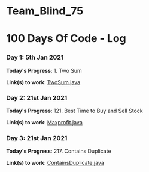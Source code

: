 # Team_Blind_75
# 100 Days Of Code - Log

### Day 1: 5th Jan 2021

**Today's Progress**: 1. Two Sum

**Link(s) to work**: [TwoSum.java](https://github.com/TheGaneshkumawat/Team_Blind_75/blob/main/src/com/example/blind/TwoSum.java)

### Day 2: 21st Jan 2021

**Today's Progress**: 121. Best Time to Buy and Sell Stock

**Link(s) to work**: [Maxprofit.java](https://github.com/TheGaneshkumawat/Team_Blind_75/blob/main/src/com/example/blind/Maxprofit.java)

### Day 3: 21st Jan 2021

**Today's Progress**: 217. Contains Duplicate

**Link(s) to work**: [ContainsDuplicate.java](https://github.com/TheGaneshkumawat/Team_Blind_75/blob/main/src/com/example/blind/ContainsDuplicate.java)
